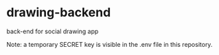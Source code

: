# drawing-backend
back-end for social drawing app


Note: a temporary SECRET key is visible in the .env file in this repository.
